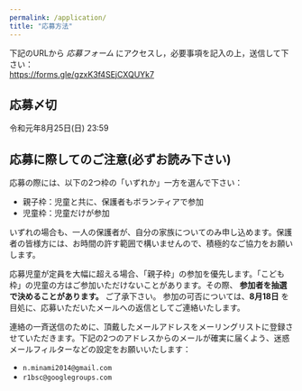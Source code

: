 ```yaml
---
permalink: /application/
title: "応募方法"
---
```

下記のURLから *応募フォーム* にアクセスし，必要事項を記入の上，送信して下さい：  
https://forms.gle/gzxK3f4SEjCXQUYk7

## 応募〆切
令和元年8月25日(日) 23:59

## 応募に際してのご注意(必ずお読み下さい)

応募の際には、以下の2つ枠の「いずれか」一方を選んで下さい：
- 親子枠：児童と共に、保護者もボランティアで参加
- 児童枠：児童だけが参加

いずれの場合も、一人の保護者が、自分の家族についてのみ申し込めます。保護者の皆様方には、お時間の許す範囲で構いませんので、積極的なご協力をお願いします。

応募児童が定員を大幅に超える場合、「親子枠」の参加を優先します。「こども枠」の児童の方はご参加いただけないことがあります。その際、 **参加者を抽選で決めることがあります。** ご了承下さい。 参加の可否については、**8月18日** を目処に、応募いただいたメールへの返信としてご連絡いたします。

連絡の一斉送信のために、頂戴したメールアドレスをメーリングリストに登録させていただきます。下記の2つのアドレスからのメールが確実に届くよう、迷惑メールフィルターなどの設定をお願いいたします：
- ```n.minami2014@gmail.com```
- ```r1bsc@googlegroups.com```
